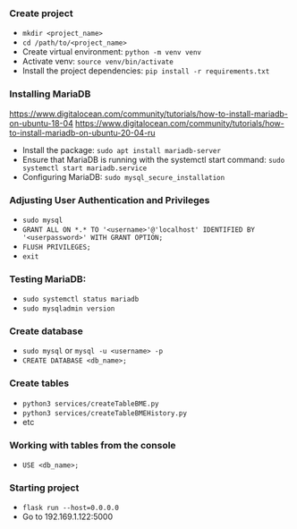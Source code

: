 ### Create project
- `mkdir <project_name>`
- `cd /path/to/<project_name>`
- Create virtual environment: `python -m venv venv`
- Activate venv: `source venv/bin/activate`
- Install the project dependencies: `pip install -r requirements.txt`

### Installing MariaDB
https://www.digitalocean.com/community/tutorials/how-to-install-mariadb-on-ubuntu-18-04
https://www.digitalocean.com/community/tutorials/how-to-install-mariadb-on-ubuntu-20-04-ru

- Install the package: `sudo apt install mariadb-server`
- Ensure that MariaDB is running with the systemctl start command: `sudo systemctl start mariadb.service`
- Configuring MariaDB: `sudo mysql_secure_installation`

### Adjusting User Authentication and Privileges
- `sudo mysql`
- `GRANT ALL ON *.* TO '<username>'@'localhost' IDENTIFIED BY '<userpassword>' WITH GRANT OPTION;`
- `FLUSH PRIVILEGES;`
- `exit`

### Testing MariaDB: 
- `sudo systemctl status mariadb`
- `sudo mysqladmin version`

### Create database
- `sudo mysql` or `mysql -u <username> -p`
- `CREATE DATABASE <db_name>;`

### Create tables
- `python3 services/createTableBME.py`
- `python3 services/createTableBMEHistory.py`
- etc

### Working with tables from the console
- `USE <db_name>;`

### Starting project
- `flask run --host=0.0.0.0`
- Go to 192.169.1.122:5000



